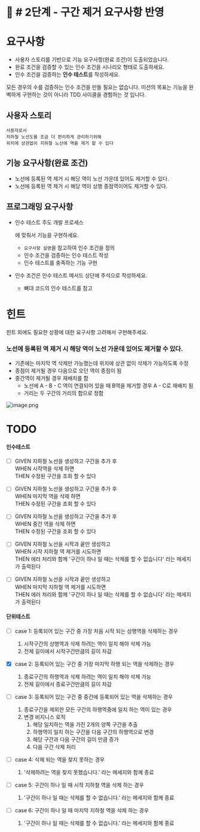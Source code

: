 # 🚀 # 2단계 - 구간 제거 요구사항 반영

# 요구사항

- 사용자 스토리를 기반으로 기능 요구사항(완료 조건)이 도출되었습니다.
- 완료 조건을 검증할 수 있는 인수 조건을 시나리오 형태로 도출하세요.
- 인수 조건을 검증하는 **인수 테스트**를 작성하세요.



모든 경우의 수를 검증하는 인수 조건을 만들 필요는 없습니다. 미션의 목표는 기능을 완벽하게 구현하는 것이 아니라 TDD 사이클을 경험하는 것 입니다.

## 사용자 스토리

```plaintext
사용자로서
지하철 노선도를 조금 더 편리하게 관리하기위해
위치에 상관없이 지하철 노선에 역을 제거 할 수 있다
```

## 기능 요구사항(완료 조건)

- 노선에 등록된 역 제거 시 해당 역이 노선 가운데 있어도 제거할 수 있다.
- 노선에 등록된 역 제거 시 해당 역이 상행 종점역이어도 제거할 수 있다.

## 프로그래밍 요구사항

- 인수 테스트 주도 개발 프로세스

  에 맞춰서 기능을 구현하세요.

  - `요구사항 설명`을 참고하여 인수 조건을 정의
  - 인수 조건을 검증하는 인수 테스트 작성
  - 인수 테스트를 충족하는 기능 구현

- 인수 조건은 인수 테스트 메서드 상단에 주석으로 작성하세요.

  - 뼈대 코드의 인수 테스트를 참고

# 힌트



힌트 외에도 필요한 상황에 대한 요구사항 고려해서 구현해주세요.

### 노선에 등록된 역 제거 시 해당 역이 노선 가운데 있어도 제거할 수 있다.

- 기존에는 마지막 역 삭제만 가능했는데 위치에 상관 없이 삭제가 가능하도록 수정
- 종점이 제거될 경우 다음으로 오던 역이 종점이 됨
- 중간역이 제거될 경우 재배치를 함
  - 노선에 A - B - C 역이 연결되어 있을 때 B역을 제거할 경우 A - C로 재배치 됨
  - 거리는 두 구간의 거리의 합으로 정함

![image.png](https://nextstep-storage.s3.ap-northeast-2.amazonaws.com/a8751b272c36421481c779e5a743a928)


# TODO

#### 인수테스트

- [ ] GIVEN 지하철 노선을 생성하고 구간을 추가 후</br>
  WHEN 시작역을 삭제 하면</br>
  THEN 수정된 구간을 조회 할 수 있다

- [ ] GIVEN 지하철 노선을 생성하고 구간을 추가 후</br>
  WHEN 마지막 역을 삭제 하면</br>
  THEN 수정된 구간을 조회 할 수 있다

- [ ] GIVEN 지하철 노선을 생성하고 구간을 추가 후</br>
  WHEN 중간 역을 삭제 하면</br>
  THEN 수정된 구간을 조회 할 수 있다

- [ ] GIVEN 지하철 노선을 시작과 끝만 생성하고</br>
  WHEN 시작 지하철 역 제거를 시도하면</br>
  THEN 에러 처리와 함께 '구간이 하나 일 때는 삭제를 할 수 없습니다' 라는 메세지가 출력된다

- [ ] GIVEN 지하철 노선을 시작과 끝만 생성하고</br>
  WHEN 마지막 지하철 역 제거를 시도하면</br>
  THEN 에러 처리와 함께 '구간이 하나 일 때는 삭제를 할 수 없습니다' 라는 메세지가 출력된다

#### 단위테스트

- [ ] case 1: 등록되어 있는 구간 중 가장 처음 시작 되는 상행역을 삭제하는 경우
    1. 시작구간의 상행역과 삭제 하려는 역이 일치 해야 삭제 가능
    2. 전체 길이에서 시작구간만큼의 길이 차감 

- [x] case 2: 등록되어 있는 구간 중 가장 마지막 하행 되는 역을 삭제하는 경우
    1. 종료구간의 하행역과 삭제 하려는 역이 일치 해야 삭제 가능
    2. 전체 길이에서 종료구간만큼의 길이 차감

- [ ] case 3: 등록되어 있는 구간 중 중간에 등록되어 있는 역을 삭제하는 경우
    1. 종료구간을 제외한 모든 구간의 하행역중에 일치 하는 역이 있는 경우
    2. 변경 비지니스 로직
       1. 해당 일치하는 역을 가진 2개의 양쪽 구간을 추출
       2. 하행역이 일치 하는 구간을 다음 구간의 하행역으로 변경
       3. 해당 구간과 다음 구간의 길이 만큼 증가
       4. 다음 구간 삭제 처리

- [ ] case 4: 삭제 되는 역을 찾지 못하는 경우
    1. '삭제하려는 역을 찾지 못했습니다.' 라는 메세지와 함께 종료

- [ ] case 5: 구간이 하나 일 때 시작 지하철 역을 삭제 하는 경우
  1. '구간이 하나 일 때는 삭제를 할 수 없습니다.' 라는 메세지와 함께 종료

- [ ] case 6: 구간이 하나 일 때 마지막 지하철 역을 삭제 하는 경우
  1. '구간이 하나 일 때는 삭제를 할 수 없습니다.' 라는 메세지와 함께 종료
